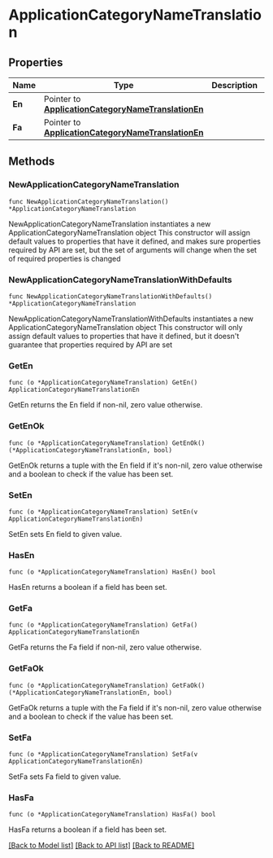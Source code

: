 # ApplicationCategoryNameTranslation

## Properties

Name | Type | Description | Notes
------------ | ------------- | ------------- | -------------
**En** | Pointer to [**ApplicationCategoryNameTranslationEn**](ApplicationCategoryNameTranslationEn.md) |  | [optional] 
**Fa** | Pointer to [**ApplicationCategoryNameTranslationEn**](ApplicationCategoryNameTranslationEn.md) |  | [optional] 

## Methods

### NewApplicationCategoryNameTranslation

`func NewApplicationCategoryNameTranslation() *ApplicationCategoryNameTranslation`

NewApplicationCategoryNameTranslation instantiates a new ApplicationCategoryNameTranslation object
This constructor will assign default values to properties that have it defined,
and makes sure properties required by API are set, but the set of arguments
will change when the set of required properties is changed

### NewApplicationCategoryNameTranslationWithDefaults

`func NewApplicationCategoryNameTranslationWithDefaults() *ApplicationCategoryNameTranslation`

NewApplicationCategoryNameTranslationWithDefaults instantiates a new ApplicationCategoryNameTranslation object
This constructor will only assign default values to properties that have it defined,
but it doesn't guarantee that properties required by API are set

### GetEn

`func (o *ApplicationCategoryNameTranslation) GetEn() ApplicationCategoryNameTranslationEn`

GetEn returns the En field if non-nil, zero value otherwise.

### GetEnOk

`func (o *ApplicationCategoryNameTranslation) GetEnOk() (*ApplicationCategoryNameTranslationEn, bool)`

GetEnOk returns a tuple with the En field if it's non-nil, zero value otherwise
and a boolean to check if the value has been set.

### SetEn

`func (o *ApplicationCategoryNameTranslation) SetEn(v ApplicationCategoryNameTranslationEn)`

SetEn sets En field to given value.

### HasEn

`func (o *ApplicationCategoryNameTranslation) HasEn() bool`

HasEn returns a boolean if a field has been set.

### GetFa

`func (o *ApplicationCategoryNameTranslation) GetFa() ApplicationCategoryNameTranslationEn`

GetFa returns the Fa field if non-nil, zero value otherwise.

### GetFaOk

`func (o *ApplicationCategoryNameTranslation) GetFaOk() (*ApplicationCategoryNameTranslationEn, bool)`

GetFaOk returns a tuple with the Fa field if it's non-nil, zero value otherwise
and a boolean to check if the value has been set.

### SetFa

`func (o *ApplicationCategoryNameTranslation) SetFa(v ApplicationCategoryNameTranslationEn)`

SetFa sets Fa field to given value.

### HasFa

`func (o *ApplicationCategoryNameTranslation) HasFa() bool`

HasFa returns a boolean if a field has been set.


[[Back to Model list]](../README.md#documentation-for-models) [[Back to API list]](../README.md#documentation-for-api-endpoints) [[Back to README]](../README.md)


